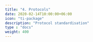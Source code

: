 ```yaml
---
title: "4. Protocols"
date: 2020-02-14T10:00:00+06:00
icon: "ti-package"
description: "Protocol standardisation"
type : "docs"
weight: 400
---
```

